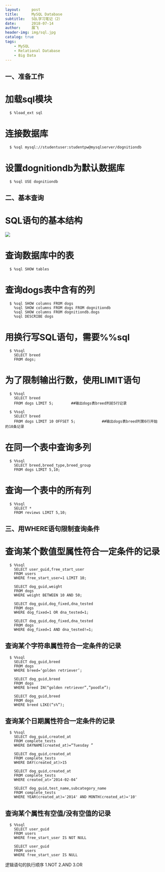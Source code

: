 ```yaml
---
layout:     post
title:      MySQL Database
subtitle:   SQL学习笔记（2）
date:       2018-07-14
author:     展飞
header-img: img/sql.jpg
catalog: true
tags:
    - MySQL
    - Relational Database
    - Big Data
--- 
```


## 一、准备工作
# 加载sql模块
      $ %load_ext sql

# 连接数据库
      $ %sql mysql://studentuser:studentpw@mysqlserver/dognitiondb

# 设置dognitiondb为默认数据库
      $ %sql USE dognitiondb 

## 二、基本查询
# SQL语句的基本结构
![](http://m.qpic.cn/psb?/V12j1VvP2SOs2p/4H95EA.opPCAN.bWQ5GH3LdrwNwZWOgNgExxj*ol1RQ!/b/dDEBAAAAAAAA&bo=6AT.AgAAAAARFzA!&rf=viewer_4)
# 查询数据库中的表
      $ %sql SHOW tables

# 查询dogs表中含有的列
      $ %sql SHOW columns FROM dogs
        %sql SHOW columns FROM dogs FROM dognitiondb
        %sql SHOW columns FROM dognitiondb.dogs
        %sql DESCRIBE dogs

# 用换行写SQL语句，需要%%sql
      $ %%sql
        SELECT breed
        FROM dogs;

# 为了限制输出行数，使用LIMIT语句
      $ %%sql
        SELECT breed
        FROM dogs LIMIT 5;        ##输出dogs表breed列前5行记录

      $ %%sql
        SELECT breed
        FROM dogs LIMIT 10 OFFSET 5;            ##输出dogs表breed列第6行开始的10条记录

# 在同一个表中查询多列
      $ %%sql
        SELECT breed,breed_type,breed_group
        FROM dogs LIMIT 5,10;

# 查询一个表中的所有列
      $ %%sql
        SELECT *
        FROM reviews LIMIT 5,10;

## 三、用WHERE语句限制查询条件
# 查询某个数值型属性符合一定条件的记录
      $ %%sql
        SELECT user_guid,free_start_user
        FROM users
        WHERE free_start_user=1 LIMIT 10;

        SELECT dog_guid,weight
        FROM dogs
        WHERE weight BETWEEN 10 AND 50;

        SELECT dog_guid,dog_fixed,dna_tested
        FROM dogs
        WHERE dog_fixed=1 OR dna_tested=1;

        SELECT dog_guid,dog_fixed,dna_tested
        FROM dogs
        WHERE dog_fixed=1 AND dna_tested!=1;

## 查询某个字符串属性符合一定条件的记录
      $ %%sql
        SELECT dog_guid,breed
        FROM dogs
        WHERE breed=‘golden retriever’;

        SELECT dog_guid,breed
        FROM dogs
        WHERE breed IN(“golden retriever”,”poodle”);

        SELECT dog_guid,breed
        FROM dogs
        WHERE breed LIKE(“s%”);

## 查询某个日期属性符合一定条件的记录
      $ %%sql
        SELECT dog_guid,created_at
        FROM complete_tests
        WHERE DAYNAME(created_at)=“Tuesday ”

        SELECT dog_guid,created_at
        FROM complete_tests
        WHERE DAY(created_at)>15

        SELECT dog_guid,created_at
        FROM complete_tests
        WHERE created_at>’2014-02-04’

        SELECT dog_guid,test_name,subcategory_name
        FROM complete_tests
        WHERE YEAR(created_at)='2014' AND MONTH(created_at)='10'

## 查询某个属性有空值/没有空值的记录
      $ %%sql
        SELECT user_guid
        FROM users
        WHERE free_start_user IS NOT NULL

        SELECT user_guid
        FROM users
        WHERE free_start_user IS NULL



逻辑语句的执行顺序 1.NOT 2.AND 3.OR
